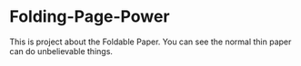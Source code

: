 # Folding-Page-Power
This is project about the Foldable Paper. You can see the normal thin paper can do unbelievable  things. 
